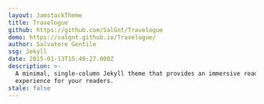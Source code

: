 ```yaml
---
layout: JamstackTheme
title: Travelogue
github: https://github.com/SalGnt/Travelogue
demo: https://salgnt.github.io/Travelogue/
author: Salvatore Gentile
ssg: Jekyll
date: 2015-01-13T15:49:27.000Z
description: >-
  A minimal, single-column Jekyll theme that provides an immersive read
  experience for your readers.
stale: false
---
```

